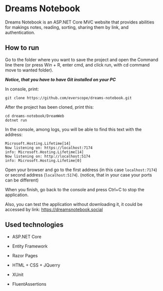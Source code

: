 
# Dreams Notebook

Dreams Notebook is an ASP.NET Core MVC website that provides abilities for makings notes, reading, sorting, sharing them by link, and authentication.

## How to run

Go to the folder where you want to save the project and open the Command line there (or press Win + R, enter cmd, and click run, with cd <path-name> command move to wanted folder).

**_Notice, that you have to have Git installed on your PC_**

In console, print:

    git clone https://github.com/everscope/dreams-notebook.git

After the project has been cloned, print this:

    cd dreams-notebook/DreamWeb 
    dotnet run

In the console, among logs, you will be able to find this text with the address:

    Microsoft.Hosting.Lifetime[14]
    Now listening on: https://localhost:7174
    info: Microsoft.Hosting.Lifetime[14]
    Now listening on: http://localhost:5174
    info: Microsoft.Hosting.Lifetime[0]

Open your browser and go to the first address (in this case `localhost:7174`) or second address (`localhost:5174`). (notice, that in your case your ports can be different)

When you finish, go back to the console and press Ctrl+C to stop the application.

Also, you can test the application without downloading it, it could be accessed by link: https://dreamsnotebook.social

  

## Used technologies

 - ASP.NET Core
   
  
 - Entity Framework

   
  

 - Razor Pages

   

 - HTML + CSS + JQuerry

   

 - XUnit

   
   

 - FluentAssertions

 
